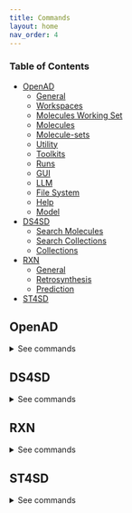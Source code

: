 ```yaml
---
title: Commands
layout: home
nav_order: 4
---
```


<!--

DO NOT EDIT
-----------
This file auto-generated.
To update it, consult instructions:
https://github.com/acceleratedscience/open-ad-toolkit/tree/main/docs

-->

### Table of Contents
- [OpenAD](#openad)
  - [General](#general)
  - [Workspaces](#workspaces)
  - [Molecules Working Set](#molecules-working-set)
  - [Molecules](#molecules)
  - [Molecule-sets](#molecule-sets)
  - [Utility](#utility)
  - [Toolkits](#toolkits)
  - [Runs](#runs)
  - [GUI](#gui)
  - [LLM](#llm)
  - [File System](#file-system)
  - [Help](#help)
  - [Model](#model)
- [DS4SD](#ds4sd)
  - [Search Molecules](#search-molecules)
  - [Search Collections](#search-collections)
  - [Collections](#collections)
- [RXN](#rxn)
  - [General](#general)
  - [Retrosynthesis](#retrosynthesis)
  - [Prediction](#prediction)
- [ST4SD](#st4sd)


## OpenAD

<details markdown="block">
<summary>See commands</summary>

### General

`openad`{: .cmd }
Display the openad splash screen. <br><br>

`get status`{: .cmd }
Display the currently selected workspace and toolkit. <br><br>

`display history`{: .cmd }
Display the last 30 commands run in your current workspace. <br><br>

`clear sessions`{: .cmd }
Clear any other sessions that may be running. <br><br>

<br>

### Workspaces

`set workspace <workspace_name>`{: .cmd }
Change the current workspace. <br><br>

`get workspace [ <workspace_name> ]`{: .cmd }
Display details a workspace. When no workspace name is passed, details of your current workspace are displayed. <br><br>

`create workspace <workspace_name> [ description('<description>') on path '<path>' ]`{: .cmd }
Create a new workspace with an optional description and path. <br><br>

`remove workspace <workspace_name>`{: .cmd }
Remove a workspace from your registry. Note that this doesn't remove the workspace's directory. <br><br>

`list workspaces`{: .cmd }
Lists all your workspaces. <br><br>

<br>

### Molecules Working Set

`add mol|molecule <name> | <smiles> | <inchi> | <inchikey> | <cid> [ as '<name>' ] [ basic ] [ force ]`{: .cmd }
This command is how you add a molecule to a current working list of molecules in memory. When adding a molecule by name, this name will become the molecule's identifying string.  <br> 

It will take any molecules identifier from the following categories: <br> 
    -`smiles ` <br> 
    -`name or synonym` <br> 
    -`smiles` <br> 
    -`inchi` <br> 
    -`inchikey ` <br> 
    -`cid ` <br> 

Options : <br> 
    - `as <name> `: if the ` as '<name>' ` not used the molecule the  molecule identfier will be used for the molecules name. if the ` as '<name>' ` not used the molecule the  molecule identfier will be used for the molecules name. <br> 
        You can set or override an name later for  any molecule with the `rename molecule` command. <br> 
    - ` basic ` Creates a molecule that does not have its properties and synonyms populated with pubchem data, this feature is only valid with a SMILES molecule identifier <br> 
    - `force`: The `force` option allows you to ovveride the confirmation that you wish to add a molecule. <br> 




You can use the 'mol' shorthand instead of 'molecule'. <br> 

You can specify any molecule by SMILES or InChI, and PubChem classified molecules also by name, InChIKey or their PubChem CID.  <br> 
 A molecule identifier can be in single quotes or defined with unquoted text. If you have spaces in your molecule identifier e.g. a name, then you must user a single quoted string <br> 

If you use the name of a molecule, the tool will do a caseless search of the names and synonyms first in current working list, then on pubchem. <br> 


Examples of how to add a molecule to your working list: <br> 
- Add a molecule by name: <br> 
`add molecule aspirin` <br> 
or with single quotes <br> 
` display molecule 'Aspirin 325 mg' ` <br> 

- Add a molecule by name and force through the acknowledgement to add it: <br> 
`add molecule aspirin force` <br> 

- Add a molecule by SMILES: <br> 
`add molecule CC(=O)OC1=CC=CC=C1C(=O)O` <br> 

- Add a molecule by SMILES without populated pubchem properties: <br> 
`add molecule CC(=O)OC1=CC=CC=C1C(=O)O basic ` <br> 

- Add a molecule by CID: <br> 
`add mol 2244` <br> 

- Add a molecule by InChI: <br> 
`add mol InChI=1S/C9H8O4/c1-6(10)13-8-5-3-2-4-7(8)9(11)12/h2-5H,1H3,(H,11,12)` <br> 
 or with single quotes <br> 
 `add mol 'InChI=1S/C9H8O4/c1-6(10)13-8-5-3-2-4-7(8)9(11)12/h2-5H,1H3,(H,11,12)'` <br> 

- Add a molecule by InChIKey: <br> 
`add mol BSYNRYMUTXBXSQ-UHFFFAOYSA-N` <br> 

- Add a molecule by InChIKey nd set its name to "mymol": <br> 
`add mol BSYNRYMUTXBXSQ-UHFFFAOYSA-N as 'mymol' ` <br> 

- Add a molecule by SMILES nd set its name to "mymol" and not prepopulate values from pubchem: <br> 
`add mol CC(=O)OC1=CC=CC=C1C(=O)O as 'mymol' basic ` <br><br>

`display sources <name> | <smiles> | <inchi> | <inchikey> | <cid>`{: .cmd }
Display the sources of a molecule's properties, attributing back to how they were calculated or sourced. <br> 

If the requested molecule exists in your current working list, that version will be used. <br> 

You can specify any molecule by SMILES or InChI, and PubChem classified molecules also by name, InChIKey or their PubChem CID.  <br> 
 A molecule identifier can be in single quotes or defined with unquoted text. If you have spaces in your molecule identifier e.g. a name, then you must user a single quoted string <br> 

If you use the name of a molecule, the tool will do a caseless search of the names and synonyms first in current working list, then on pubchem. <br><br>

`rename molecule <molecule_identifer_string> as <molecule_name>`{: .cmd }
Rename a molecule in the current working list. <br> 

{MOL_SHORTHAND} <br> 

Example: <br> 
Let's say you've added a molecule "CC(=O)OC1=CC=CC=C1C(=O)O" to your current working list of molecules, you can then rename it as such: <br> 
`rename molecule CC(=O)OC1=CC=CC=C1C(=O)O as Aspirin` <br><br>

`export molecule <name> | <smiles> | <inchi> | <inchikey> | <cid> [ as file ]`{: .cmd }
When run inside a jupyter lab notebook, this will return a dictionary of the molecule's properties. When run from the command line, or when `as file` is set, the molecule will be saved to your workspace as a JSON file, named after the molecule's identifying string. <br> 
If the molecule is in your current working list it will be retrieved from there, if the molecule is not there pubchem will be called to retrieve the molecule. <br> 

You can use the 'mol' shorthand instead of 'molecule'. <br> 

If the requested molecule exists in your current working list, that version will be used. <br> 

If you use the name of a molecule, the tool will do a caseless search of the names and synonyms first in current working list, then on pubchem. <br> 

Examples <br> 
- `export molecule aspirin` <br> 
- `export molecule aspirin as file` <br><br>

`remove mol|molecule <name> | <smiles> | <inchi> | <inchikey> | <cid> [ force ]`{: .cmd }
Remove a molecule from the current working list based on a given molecule identifier. <br> 

{MOL_SHORTHAND} <br> 

Examples: <br> 
- Remove a molecule by name: <br> 
`remove molecule Aspirin` <br> 

- Remove a molecule by SMILES: <br> 
`remove molecule CC(=O)OC1=CC=CC=C1C(=O)O` <br> 

- Remove a molecule by InChIKey: <br> 
`remove mol  BSYNRYMUTXBXSQ-UHFFFAOYSA-N` <br> 

- Remove a molecule by InChI: <br> 
`remove mol  InChI='1S/C9H8O4/c1-6(10)13-8-5-3-2-4-7(8)9(11)12/h2-5H,1H3,(H,11,12)'` <br> 

- Remove a molecule by CID: <br> 
`remove mol 2244` <br><br>

`list molecules`{: .cmd }
List all molecules in the current working list. <br><br>

`show mols|molecules`{: .cmd }
Display the current working list of molecules in the GUI. <br><br>

`enrich molecules with analysis`{: .cmd }
This command Enriches every molecule in your current working list of molecules with the analysis results. This assumes that molecules in the current working list was the input or result for the analysis. <br> 

            This command currently covers results from the following Analysis commands: <br> 
            - RXN Toolkit `predict Reaction` <br> 
            - RXN Toolkit `predict retrosynthesis ` <br> 
            - DS4SD Toolkit `search for patents containing molecule` <br> 
            - DS4SD Toolkit `search for similiar molecules` <br> 

            See the Deep Search toolkit  and RXN toolkit help for further assistance on these commands.  <br><br>

`clear analysis cache`{: .cmd }
this command clears the cache of analysis results for your current workspace. <br><br>

`clear molecules`{: .cmd }
This command clears the working list of molecules. <br><br>

`load molecules using file '<csv_or_sdf_filename>' [ merge with pubchem ] [append]`{: .cmd }
This command Loads molecules from a CSV or SDF file into the molecule working list.  <br> 

            Options: <br> 
             - you can add `merge with pubchem` to the command to fill in missing properties of the molecule. <br> 
             - you can append to the existing working set using the command <cmd> append </append>  <br> 

             and example data set is as follows <br> 

    cid      SMILES                                                                 chemical_name                    molecular weight    xlogp3     <br> 
--------   ---------------------------------------------------------------------  --------------------------------  ------------------  --------   <br> 
  114481  C(=O)(C(C(F)(F)F)(OC(C(C(F)(F)F)(F)F)(F)F)F)O                          propanoic acid                     330.05              3.6     <br> 
   67821  C(=O)(C(C(C(C(C(C(C(C(F)(F)F)(F)F)(F)F)(F)F)(F)F)(F)F)(F)F)(F)F)O      Perfluorononanoic acid             464.08              5.6      <br> 
    9554  C(=O)(C(C(C(C(C(C(C(F)(F)F)(F)F)(F)F)(F)F)(F)F)(F)F)(F)F)O             Perfluorooctanoic acid             414.07              4.9     <br> 
   74483  C(C(C(C(C(F)(F)S(=O)(=O)O)(F)F)(F)F)(F)F)(C(C(C(F)(F)F)(F)F)(F)F)(F)F  Perfluorooctane sulfonic acid      500.13               5      <br> 
   67734  C(C(C(C(F)(F)S(=O)(=O)O)(F)F)(F)F)(C(C(F)(F)F)(F)F)(F)F                Perfluorohexanesulphonic acid      400.12              3.7      <br> 
16760155  C(C(C(C(F)(F)S(=O)(=O)[O-])(F)F)(F)F)(C(C(F)(F)F)(F)F)(F)F                                                399.11              3.6  <br><br>

`load molecules using dataframe <dataframe> [ merge with pubchem ] [append]`{: .cmd }
"             <br> 
This command Load molecules into the molecule working list from a dataframe.  <br> 

            Options: <br> 
             - you can add `merge with pubchem` to the command to fill in missing properties of the molecule. NOTE:  this will slow the process down <br> 
             - you can append to the existing working set using the command <cmd> append </append>  <br> 

            an example data set that is compatible is as follows <br> 


    cid      SMILES                                                                 chemical_name                    molecular weight    xlogp3     <br> 
--------   ---------------------------------------------------------------------  --------------------------------  ------------------  --------   <br> 
  114481  C(=O)(C(C(F)(F)F)(OC(C(C(F)(F)F)(F)F)(F)F)F)O                          propanoic acid                     330.05              3.6     <br> 
   67821  C(=O)(C(C(C(C(C(C(C(C(F)(F)F)(F)F)(F)F)(F)F)(F)F)(F)F)(F)F)(F)F)O      Perfluorononanoic acid             464.08              5.6      <br> 
    9554  C(=O)(C(C(C(C(C(C(C(F)(F)F)(F)F)(F)F)(F)F)(F)F)(F)F)(F)F)O             Perfluorooctanoic acid             414.07              4.9     <br> 
   74483  C(C(C(C(C(F)(F)S(=O)(=O)O)(F)F)(F)F)(F)F)(C(C(C(F)(F)F)(F)F)(F)F)(F)F  Perfluorooctane sulfonic acid      500.13               5      <br> 
   67734  C(C(C(C(F)(F)S(=O)(=O)O)(F)F)(F)F)(C(C(F)(F)F)(F)F)(F)F                Perfluorohexanesulphonic acid      400.12              3.7      <br> 
16760155  C(C(C(C(F)(F)S(=O)(=O)[O-])(F)F)(F)F)(C(C(F)(F)F)(F)F)(F)F                                                399.11              3.6  <br><br>

`export molecules [ as <csv_filename> ]`{: .cmd }
This command exports the molecules in the current working list of molecules. <br> 

When run inside a Notebook, this will return a dataframe. When run from the command line, the molecules will be saved to your workspace as a CSV file named "result_#.csv". The rows will be numbered with the highest number representing the latest molecule that was added. <br><br>

<br>

### Molecules

`display molecule <name> | <smiles> | <inchi> | <inchikey> | <cid>`{: .cmd }
This command will display a molecule's identifiers, propoerties, synonyms and any Analysis results it has been enriched with. <br> 
if the molecule exists in the current molecule workling list in memory the molecule will be retrieved from there if not pubchem will be checked to see if the molecule and its information is avialable there. <br> 

You can use the 'mol' shorthand instead of 'molecule'. <br> 

If the requested molecule exists in your current working list, that version will be used. <br> 

You can specify any molecule by SMILES or InChI, and PubChem classified molecules also by name, InChIKey or their PubChem CID.  <br> 
 A molecule identifier can be in single quotes or defined with unquoted text. If you have spaces in your molecule identifier e.g. a name, then you must user a single quoted string <br> 

If you use the name of a molecule, the tool will do a caseless search of the names and synonyms first in current working list, then on pubchem. <br> 

Examples: <br> 
- Display a molecule by name: <br> 
`display molecule Aspirin` <br> 

- Display a molecule by SMILES: <br> 
`display molecule CC(=O)OC1=CC=CC=C1C(=O)O` <br> 

- Display a molecule by InChI: <br> 
`display mol InChI=1S/C9H8O4/c1-6(10)13-8-5-3-2-4-7(8)9(11)12/h2-5H,1H3,(H,11,12)` <br> 

- Display a molecule by InChIKey string: <br> 
`display mol BSYNRYMUTXBXSQ-UHFFFAOYSA-N` <br> 

- Display a molecule by CID: <br> 
`display mol 2244` <br><br>

`@(<name> | <smiles> | <inchi> | <inchikey> | <cid>)>><molecule_property_name>`{: .cmd }
This command request the given property of a molecule, it will first try and retrieve the provided molecule from your working list of molecules, if it is not there it will will try and retrieve the molecule from pubchem. <br> 

The `@` symbol should be followed by the molecule's name, SMILES, InChI, InChIKey or CID, then after the `>>` include one of the properties mentioned below. <br> 

E.g. `@aspirin>>xlogp` <br> 

You can specify any molecule by SMILES or InChI, and PubChem classified molecules also by name, InChIKey or their PubChem CID.  <br> 
 A molecule identifier can be in single quotes or defined with unquoted text. If you have spaces in your molecule identifier e.g. a name, then you must user a single quoted string <br> 

If you use the name of a molecule, the tool will do a caseless search of the names and synonyms first in current working list, then on pubchem. <br> 

Examples of how to retrieve the value of a molecules property: <br> 
- Obtain the molecular weight of the molecule known as Aspirin. <br> 
`@aspirin>>molecular_weight` <br> 

- Obtain the canonical smiles string for a molecule known as Aspirin. <br> 
`@aspirin>>canonical_smiles` <br> 

- Obtain a molecules xlogp value using a SMILES string. <br> 
`@CC(=O)OC1=CC=CC=C1C(=O)O>>xlogp` <br> 

Available properties: `atom_stereo_count`, `bond_stereo_count`, `canonical_smiles`, `charge`, `cid`, `complexity`, `conformer_count_3d`, `conformer_id_3d`, `conformer_model_rmsd_3d`, `conformer_rmsd_3d`, `coordinate_type`, `covalent_unit_count`, `defined_atom_stereo_count`, `defined_bond_stereo_count`, `effective_rotor_count_3d`, `exact_mass`, `feature_acceptor_count_3d`, `feature_anion_count_3d`, `feature_cation_count_3d`, `feature_count_3d`, `feature_donor_count_3d`, `feature_hydrophobe_count_3d`, `feature_ring_count_3d`, `h_bond_acceptor_count`, `h_bond_donor_count`, `heavy_atom_count`, `inchi`, `inchikey`, `isomeric_smiles`, `isotope_atom_count`, `iupac_name`, `mmff94_energy_3d`, `mmff94_partial_charges_3d`, `molecular_formula`, `molecular_weight`, `molecular_weight_exact`, `monoisotopic_mass`, `multipoles_3d`, `multipoles_3d`, `pharmacophore_features_3d`, `pharmacophore_features_3d`, `rotatable_bond_count`, `sol`, `sol_classification`, `tpsa`, `undefined_atom_stereo_count`, `undefined_bond_stereo_count`, `volume_3d`, `x_steric_quadrupole_3d`, `xlogp`, `y_steric_quadrupole_3d`, `z_steric_quadrupole_3d` <br><br>

`show mol|molecule <name> | <smiles> | <inchi> | <inchikey> | <cid>`{: .cmd }
Inspect a molecule in the browser. If a molecule is not in the current Molecule Working set it will pull the result from Pubchem. <br> 

{MOL_SHORTHAND} <br> 

When you show a molecule by SMILES or InChI, we can display it immediately. When you show a molecule by name, InChIKey or PubChem CID, we need to first retrieve it from PubChem, which can take a few seconds. <br> 

Examples: <br> 
- `show mol aspirin` <br> 
- `show mol CC(=O)OC1=CC=CC=C1C(=O)O` <br> 
- `show mol InChI=1S/C9H8O4/c1-6(10)13-8-5-3-2-4-7(8)9(11)12/h2-5H,1H3,(H,11,12)` <br> 
- `show mol 2244` <br><br>

<br>

### Molecule-sets

`save molecule-set as <molecule_set_name>`{: .cmd }
Save the current molecule workking list to a molecule-set in your workspace. <br> 

Example: <br> 
`save molset as my_working_set` <br><br>

`load molecule-set|molset <molecule-set_name>`{: .cmd }
Loads a molecule-set from your workspace, and replaces your current list of molecules with the molecules from the given  molecule-set. <br> 
Example: <br> 
`load molset my_working_set` <br><br>

`merge molecule-set|molset <molecule-set_name> [merge only] [append only]`{: .cmd }
This command merges a molecule-set from your workspace into cour current working list of molecules in memory, and updates properties/Analysis in existing molecules or appends new molecules to the working list. <br> 

Options: <br> 
    - ` merge only` Only merges with existing molecules in list <br> 
    - ` append only` Only append molecules not in list <br> 
`merge molset my_working_set` <br><br>

`list molecule-sets`{: .cmd }
List all molecule sets in your workspace. <br><br>

`show molset|molecule-set '<molset_or_sdf_or_smi_path>' | using dataframe <dataframe>`{: .cmd }
Launch the molset viewer to visualize your molecule dataset. <br> 

Examples: <br> 
- `show molset 'neurotransmitters.mol.json'` <br> 
- `show molset 'neurotransmitters.sdf'` <br> 
- `show molset 'neurotransmitters.smi'` <br> 
- `show molset my_dataframe` <br><br>

<br>

### Utility

`merge molecules data using dataframe <dataframe> [ merge with pubchem ]`{: .cmd }
This command merges molecules into the molecule working list from a dataframe.  <br> 

It takes files with the columns named:  <br> 

`subject or <cmd>smiles`: molecules similes string <br> 
`property` : the property generation name <br> 
`result` : the value of the property <br> 

Sample input file <br> 

subject                                                               property                        result <br> 
--------------------------------------------------------------------  -------------------------  ----------- <br> 
O=C(N)C(F)(OC(F)(F)C(F)(F)C(F)(F)F)C(F)(F)F                           molecular_weight               329.065 <br> 
O=C(O)C(F)(NC(F)(F)C(F)(F)C(F)(F)F)C(F)(F)F                           molecular_weight               329.065 <br> 
O=C(O)C(F)(OC(F)(F)C(F)(F)C)CF                                        molecular_weight               240.099 <br> 
O=C(O)C(F)(OC(O)(F)C(F)(F)C(F)(F)F)C(F)(F)F                           molecular_weight               328.058 <br> 
O=C(O)C(F)(OC(Cl)(F)C(F)(F)C(F)(F)F)C(F)(F)F                          molecular_weight               346.504 <br> 
O=C(O)C(F)(OC(F)(F)C(F)(O)C(F)(F)F)C(F)(F)F                           molecular_weight               328.058 <br> 
O=C(O)C(F)(OC(F)(O)C(F)(F)C(F)(F)F)C(F)(F)F                           molecular_weight               328.058 <br> 
O=C(O)C(F)(OC(F)(F)C(F)(Br)C(F)(F)F)C(F)(F)F                          molecular_weight               390.955 <br> 
O=C(O)C(F)OC(O)(F)C(F)(F)C(F)(F)F                                     molecular_weight               260.061 <br> 


Example Command: <br> 

merge molecules from a data frame called `new_props` <br> 

- ` merge molecules data using dataframe new_props` <br> 

to perform the same load and merge with pubchem data simply add the ` merge with pubchem ` clause to the end of the command  <br> 

- ` merge molecules data using dataframe new_props merge with pubchem`  <br><br>

`display data '<filename.csv>'`{: .cmd }
Display data from a csv file. <br><br>

`-> result save [as '<filename.csv>']`{: .cmd }
Save table data to csv file. <br><br>

`-> result open`{: .cmd }
Explore table data in the browser. <br> 
        if you append `-d` to the end of the command `result open -d` display will result to data viewer. <br><br>

`-> result edit`{: .cmd }
Edit table data in the browser. <br> 
        if you append `-d` to the end of the command `result open -d` display will result to data viewer. <br><br>

`-> result copy`{: .cmd }
Copy table data to clipboard, formatted for spreadheet. <br><br>

`-> result display`{: .cmd }
Display the result in the CLI. <br> 

        if you append `-d` to the end of the command `result open -d` display will result to data viewer. <br><br>

`-> result as dataframe`{: .cmd }
Return the result as dataframe (only for Jupyter Notebook) <br><br>

`edit config '<json_config_file>' [ schema '<schema_file>']`{: .cmd }
Edit any JSON file in your workspace directly from the CLI. If a schema is specified, it will be used for validation and documentation. <br><br>

<br>

### Toolkits

`ds4sd`{: .cmd }
Display the splash screen for the DS4SD toolkit. <br><br>

`rxn`{: .cmd }
Display the splash screen for the RXN toolkit. <br><br>

`st4sd`{: .cmd }
Display the splash screen for the ST4SD toolkit. <br><br>

`list toolkits`{: .cmd }
List all installed toolkits. To see all available toolkits, run `list all toolkits`. <br><br>

`list all toolkits`{: .cmd }
List all available toolkits. <br><br>

`add toolkit <toolkit_name>`{: .cmd }
Install a toolkit. <br><br>

`remove toolkit <toolkit_name>`{: .cmd }
Remove a toolkit from the registry. <br> 

<b>Note:</b> This doesn't delete the toolkit code. If the toolkit is added again, a backup of the previous install is created in the toolkit directory at `~/.openad/toolkits`. <br><br>

`update toolkit <toolkit_name>`{: .cmd }
Update a toolkit with the latest version. It is recommended to do this on a regular basis. <br><br>

`update all toolkits`{: .cmd }
Update all installed toolkits with the latest version. Happens automatically whenever OpenAD is updated to a new version. <br><br>

`set context <toolkit_name> [ reset ]`{: .cmd }
Set your context to the chosen toolkit. By setting the context, the selected toolkit functions become available to you. The optional parameter `reset` can be used to reset your login information. <br><br>

`get context`{: .cmd }
Display the currently selected toolkit. <br><br>

`unset context`{: .cmd }
Exit your toolkit context. You will no longer have access to toolkit-specific functions. <br><br>

<br>

### Runs

`create run`{: .cmd }
Start recording a run. <br><br>

`remove run <run_name>`{: .cmd }
remove a run. <br><br>

`save run as <run_name>`{: .cmd }
Stop recording a run and save it. <br><br>

`run <run_name>`{: .cmd }
Execute a previously recorded run. This will execute every command and continue regardless of any failures. <br><br>

`list runs`{: .cmd }
List all runs saved in the current workspace. <br><br>

`display run <run_name>`{: .cmd }
Display the commands stored in a certain run. <br><br>

<br>

### GUI

`install gui`{: .cmd }
Install the OpenAD GUI (graphical user interface). <br> 

The graphical user interface allows you to browse your workspace and visualize your datasets and molecules. <br><br>

`launch gui`{: .cmd }
Launch the OpenAD GUI (graphical user interface). <br><br>

`restart gui`{: .cmd }
Terminate and then restart the GUI server. <br><br>

`quit gui`{: .cmd }
Terminate the GUI server. <br><br>

<br>

### LLM

`tell me <how to do xyz>`{: .cmd }
Ask your AI assistant how to do anything in OpenAD. <br><br>

`set llm  <language_model_name>`{: .cmd }
Set the target language model name for the `tell me` command. <br><br>

`clear llm auth`{: .cmd }
Clear the language model's authentication file. <br><br>

<br>

### File System

`list files [ path ]`{: .cmd }
List al directories and files in your current workspace. <br><br>

`import from '<external_source_file>' to '<workspace_file>'`{: .cmd }
Import a file from outside OpenAD into your current workspace. <br><br>

`export from '<workspace_file>' to '<external_file>'`{: .cmd }
Export a file from your current workspace to anywhere on your hard drive. <br><br>

`copy file '<workspace_file>' to '<other_workspace_name>'`{: .cmd }
Export a file from your current workspace to another workspace. <br><br>

`remove '<filename>'`{: .cmd }
Remove a file from your current workspace. <br><br>

`open '<filename>'`{: .cmd }
Open a file or dataframe in an iframe  <br> 

Examples: <br> 
- `open 'base_molecules.sdf'` <br> 
- `open my_dataframe` <br><br>

<br>

### Help

`intro`{: .cmd }
Display an introduction to the OpenAD CLI. <br><br>

`docs`{: .cmd }
Open the documentation webpage. <br><br>

`?`{: .cmd }
List all available commands. <br><br>

`? ...<soft>   --> List all commands containing "..."</soft>`{: .cmd }
<br>

`... ?<soft>   --> List all commands starting with "..."</soft>`{: .cmd }
<br>

<br>

### Model

`model auth list`{: .cmd }
show authentication group mapping <br><br>

`model auth add group '<auth_group>'|<auth_group> with '<api_key>'`{: .cmd }
add an authentication group for model services to use <br><br>

`model auth remove group '<auth_group>' | <auth_group>`{: .cmd }
remove an authentication group <br><br>

`model auth add service '<service_name>'|,service_name> to group '<auth_group>'|<auth_group>`{: .cmd }
Attach an authentication group to a model service <br><br>

`model auth remove service '<service_name>'|<service_name>`{: .cmd }
Detatch an authentication group from a model service <br><br>

`model service status`{: .cmd }
Get the status of currently cataloged services <br><br>

`model service describe '<service_name>'|<service_name>`{: .cmd }
get the configuration of a service <br><br>

`model catalog list`{: .cmd }
get the list of currently cataloged services <br><br>

`uncatalog model service '<service_name>'|<service_name>`{: .cmd }
uncatalog a model service  <br> 

 Example:  <br> 
`uncatalog model service 'gen'` <br><br>

`catalog model service from (remote) '<path> or <github> or <service_url>' as  '<service_name>'|<service_name>   USING (<parameter>=<value> <parameter>=<value>)`{: .cmd }
catalog a model service from a path or github or remotely from an existing OpenAD service. <br> 
(USING) optional headers parameters for communication with service backend. <br> 
If you are cataloging a service using a model defined in a directory, provide the absolute ` <path> ` of that directory in quotes. <br> 

The following options require the `remote` option be declared. <br> 

If you are cataloging a service using a model defined in github repository, provide the absolute ` <github> ` of that github directory quotes. <br> 

If you are cataloging a remote service on a ip address and port provide the remote services ipaddress and port in quoted string e.g. `'0.0.0.0:8080'` <br> 

`service_name`: this is the name of the service as you will define it for your usage. e.g `prop` short for properties.  <br> 

USING Parameters: <br> 

If using a hosted service the following parameters must be supplied: <br> 
-`Inference-Service`: this is the name of the inference service that is hosted, it is a required parameter if cataloging a remote service. <br> 
An authorization parameter is always required if cataloging a hosted service, either Auhtorisation group (`auth_group`) or Authorisation bearer_token/api_key (`Authorization`): <br> 
-`auth_group`: this is the name of an authorization group which contains the api_key linked to the service access. This can only be used if `Authorization` is not also defined. <br> 
OR <br> 
-`Authorization`: this parameter is designed to be used when a `auth_group` is not defined. <br> 

Example: <br> 

Skypilot Deployment <br> 
-`catalog model service from 'git@github.com:acceleratedscience/generation_inference_service.git' as 'gen'` <br> 

Service using a authentication group  <br> 
-`catalog model service from remote '<service_url>' as  molf  USING (Inference-Service=molformer  )` <br> 
` model auth add service 'molf' to group 'default'` <br> 

Single Authorisation Service <br> 
-`openad catalog model service from remote '<service_URL>' as 'gen' USING (Inference-Service=generation Authorization='<api_key>')` <br> 

Catalog a remote service shared with you: <br> 
-`catalog model service from remote 'http://54.235.3.243:30001' as gen` <br><br>

`model service up '<service_name>'|<service_name> [no_gpu]}`{: .cmd }
launches a cataloged model service when it was cataloged as a self managed service from a directory or github repository. <br> 
If you do not want to launch a service with GPU you should specify `no_gpu` at the end of the command. <br> 
Examples: <br> 

-`model service up gen` <br> 

-`model service up 'gen'` <br> 

-`model service up gen no_gpu` <br><br>

`model service local up '<service_name>'|<service_name>`{: .cmd }
Launches a model service locally. <br> 

            Example: <br> 
              ` model service local up gen` <br><br>

`model service down '<service_name>'|<service_name>`{: .cmd }
Bring down a model service   <br> 
 Examples:  <br> 

`model service down gen`  <br> 

`model service down 'gen'`  <br><br>

<br>

</details>

## DS4SD


<details markdown="block">
<summary>See commands</summary>

### Search Molecules

`search for similar molecules to '<smiles>' [ save as '<filename.csv>' ]`{: .cmd }
Search for molecules that are similar to the provided molecule or molecule substructure as provided in the `<smiles_string>`. <br> 

Use the `save as` clause to save the results as a csv file in your current workspace. <br> 

Example: <br> 
`search for similar molecules to 'C1(C(=C)C([O-])C1C)=O'` <br><br>

`search for molecules in patents from list ['<patent1>', '<patent2>', ...] | dataframe <dataframe_name> | file '<filename.csv>' [ save as '<filename.csv>' ]`{: .cmd }
Search for molecules mentioned in a defined list of patents. When sourcing patents from a CSV or DataFrame, there must be column named "PATENT ID" or "patent id". <br> 

Use the `save as` clause to save the results as a csv file in your current workspace. <br> 

Example: <br> 
`search for molecules in patents from list ['CN108473493B','US20190023713A1']` <br><br>

`search for patents containing molecule '<smiles>' | '<inchi>' | '<inchikey>' [ save as '<filename.csv>' ]`{: .cmd }
Search for mentions of a specified molecules in registered patents. The queried molecule can be described as a SMILES string, InChI or InChiKey. <br> 

Use the `save as` clause to save the results as a csv file in your current workspace. <br> 

Example: <br> 
`search for patents containing molecule 'CC(C)(c1ccccn1)C(CC(=O)O)Nc1nc(-c2c[nH]c3ncc(Cl)cc23)c(C#N)cc1F'` <br><br>

`search for substructure instances of '<smiles>' [ save as '<filename.csv>' ]`{: .cmd }
Search for molecules by substructure, as defined by the `<smiles_string>`. <br> 

Use the `save as` clause to save the results as a csv file in your current workspace. <br> 

Example: <br> 
`search for substructure instances of 'C1(C(=C)C([O-])C1C)=O' save as 'my_mol'` <br><br>

<br>

### Search Collections

`search collection '<collection_name_or_key>' for '<search_string>' [ using (page_size=<int> system_id=<system_id> edit_distance=<integer> display_first=<integer>) ] show (data | docs) [ estimate only | return as data | save as '<filename.csv>' ]`{: .cmd }
Performs a document search of the Deep Search repository based on a given collection. The required `using` clause specifies the collection to search. Use `estimate only` to return only the potential number of hits. <br> 

Parameters: <br> 
- `<collection_name_or_key>` The name or index key for a collection. Use the command `display all collections` to list available collections. <br> 
- `<search_string>` The search string for the search. <br> 

The `<search_string>` supports elastic search string query syntax: <br> 
- `+` Signifies AND operation. <br> 
- `|` Signifies OR operation. <br> 
- `-` Negates a single token. <br> 
- `\"` Wraps a number of tokens to signify a phrase for searching. <br> 
- `*` At the end of a term -> signifies a prefix query <br> 
- `(` & `)` Signifies precedence <br> 
- `~N` After a word -> signifies edit distance (fuzziness) <br> 
- `~N` After a phrase -> signifies slop amount <br> 

Options for the `using` clause: <br> 
  > **Note:** The `using` clause requires all enclosed parameters to be defined in the same order as listed below. <br> 

- `page_size=<integer>` Result pagination, the default is None. <br> 
- `system_id=<system_id>` System cluster id, the default is 'default'. <br> 
- `edit_distance=<integer>` (0-5) Sets the search word span criteria for key words for document searches, the default is 5. When set to 0, no snippets will be be returned. <br> 
- `display_first=<integer>` When set, the displayed result set will be truncated at the given number. <br> 

Clauses: <br> 
- `show (data | docs)`: <br> 
    - `data` Display structured data from within the documents. <br> 
    - `docs` Display document context and preview snippet. <br> 
    Both can be combined in a single command, e.g. `show (data docs)` <br> 
- `estimate only` Determine the potential number of hits. <br> 
- `return as data` For Notebook or API mode. Removes all styling from the Pandas DataFrame, ready for further processing. <br> 

Examples: <br> 
- Look for documents that contain discussions on power conversion efficiency: <br> 
`search collection 'arxiv-abstract' for 'ide(\"power conversion efficiency\" OR PCE) AND organ*' using ( edit_distance=20 system_id=default) show (docs)` <br> 

- Search the PubChem archive for 'Ibuprofen' and display related molecules' data: <br> 
`search collection 'pubchem' for 'Ibuprofen' show (data)` <br> 

- Search for patents which mention a specific smiles molecule: <br> 
`search collection 'patent-uspto' for '\"smiles#ccc(coc(=o)cs)(c(=o)c(=o)cs)c(=o)c(=o)cs\"' show (data)` <br><br>

`display collection matches for '<search_string>' [ save as '<filename.csv>' ]`{: .cmd }
Search all collections for documents that contain a given Deep Search `<search_string>`. This is useful when narrowing down document collection(s) for subsequent search. You can use the `<index_key>` from the returned table in your next search. <br> 

Use the `save as` clause to save the results as a csv file in your current workspace. <br> 

Example: <br> 
`display collection matches for 'Ibuprofen'` <br><br>

<br>

### Collections

`display collections in domains from list <list_of_domains> [ save as '<filename.csv>' ]`{: .cmd }
Display collections that belong to the listed domains. <br> 

Use the `save as` clause to save the results as a csv file in your current workspace. <br> 

Use the command `display all collections` to find available domains. <br> 

Example: <br> 
`display collections in domains from list ['Scientific Literature']` <br><br>

`display all collections [ save as '<filename.csv>' ]`{: .cmd }
Display all available collections in Deep Search. <br> 

Use the `save as` clause to save the results as a csv file in your current workspace. <br><br>

`display collections for domain '<domain_name>'`{: .cmd }
Display the available collections in a given Deep Search domain. <br> 

Use the command `display all collections` to find available domains. <br> 

Example: <br> 
`display collections for domain 'Business Insights'` <br><br>

`display collection details '<collection_name_or_key>'`{: .cmd }
Display the details for a specified collection. You can specify a collection by its name or key. <br> 

Use the command `display all collections` to list available collections. <br> 

Example: <br> 
`display collection details 'Patents from USPTO'` <br><br>

<br>

</details>

## RXN


<details markdown="block">
<summary>See commands</summary>

### General

`interpret recipe '<recipe_paragraph>' | '<txt_filename>'`{: .cmd }
Build a ordered list of actions interpreted from a provided text-based recipe. The recipe can be provided as a string or as a text file from your current workspace. <br> 

Examples: <br> 
- `interpret recipe 'my_recipe.txt'` <br> 
- `interpret recipe 'A solution of ((1S,2S)-1-{[(methoxymethyl-biphenyl-4-yl)-(2-pyridin-2-yl-cyclopropanecarbonyl)-amino]-methyl}-2-methyl-butyl)-carbamic acid tert-butyl ester (25 mg, 0.045 mmol) and dichloromethane (4 mL) was treated with a solution of HCl in dioxane (4 N, 0.5 mL) and the resulting reaction mixture was maintained at room temperature for 12 h. The reaction was then concentrated to dryness to afford (1R,2R)-2-pyridin-2-yl-cyclopropanecarboxylic acid ((2S,3S)-2-amino-3-methylpentyl)-(methoxymethyl-biphenyl-4-yl)-amide (18 mg, 95% yield) as a white solid.'` <br><br>

`list rxn models`{: .cmd }
Lists all RXN AI models currently available. <br><br>

<br>

### Retrosynthesis

`predict retrosynthesis '<smiles>' [ using (option1=<value> option2=<value>) ]`{: .cmd }
Perform a retrosynthesis route prediction on a molecule. <br> 

  > **Note:** The `using` clause requires all enclosed parameters to be defined in the same order as listed below. <br> 

Optional Parameters that can be specified in the `using` clause: <br> 
- `availability_pricing_threshold=<int>` Maximum price in USD per g/ml of compounds. Default: no threshold. <br> 
- `available_smiles='<smiles>.<smiles>.<smiles>'` List of molecules available as precursors, delimited with a period. <br> 
- `exclude_smiles='<smiles>.<smiles>.<smiles>'` List of molecules to exlude from the set of precursors, delimited with a period. <br> 
- `exclude_substructures='<smiles>.<smiles>.<smiles>'` List of substructures to excludefrom the set of precursors, delimited with a period. <br> 
- `exclude_target_molecule=<boolean>` Excluded target molecule. The default is True <br> 
- `fap=<float>` Every retrosynthetic step is evaluated with the FAP, and is only retained when forward confidence is greater than the FAP value. The default is 0.6. <br> 
- `max_steps=<int>` The maximum number steps in the results. The default is 3. <br> 
- `nbeams=<int>` The maximum number of beams exploring the hypertree. The default is 10. <br> 
- `pruning_steps=<int>` The number of steps to prune a hypertree. The default is 2. <br> 
- `ai_model='<model_name>'` What model to use. Use the command `list rxn models` to list all available models. The default is '2020-07-01'. <br> 


Example: <br> 
`predict retrosynthesis 'BrCCc1cccc2c(Br)c3ccccc3cc12' using (max_steps=3)` <br><br>

<br>

### Prediction

`predict reaction in batch from dataframe <dataframe_name> | file '<filename.csv>' | list ['<smiles>.<smiles>','<smiles>.<smiles>'] [ using (ai_model='<ai_model>') ] [ use_saved ]`{: .cmd }
Run a batch of reaction predictions. The provided list of reactions can be specified as a DataFrame, a CSV file from your current workspace or a list of strings. When proving a DataFrame or CSV file, we will look for the "reactions" column. <br> 

Reactions are defined by combining two SMILES strings delimited by a period. For example: `'BrBr.c1ccc2cc3ccccc3cc2c1'` <br> 

Optional Parameters that can be specified in the `using` clause: <br> 
- `ai_model='<model_name>'` What model to use. Use the command `list rxn models` to list all available models. The default is '2020-07-01'. <br> 

You can reuse previously generated results by appending the optional `use_saved` clause. This will reuse the results of a previously run command with the same parameters, if available. <br> 

Examples: <br> 
- `predict reaction in batch from list ['BrBr.c1ccc2cc3ccccc3cc2c1CCO' , 'BrBr.c1ccc2cc3ccccc3cc2c1']` <br> 
- `predict reaction in batch from list ['BrBr.c1ccc2cc3ccccc3cc2c1CCO' , 'BrBr.c1ccc2cc3ccccc3cc2c1'] use_saved` <br><br>

`predict reaction '<smiles>.<smiles>' [ using (ai_model='<ai_model>') ] [ use_saved ]`{: .cmd }
Predict the reaction between two molecules. <br> 

Reactions are defined by combining two SMILES strings delimited by a period. For example: `'BrBr.c1ccc2cc3ccccc3cc2c1'` <br> 

Optional Parameters that can be specified in the `using` clause: <br> 
- `ai_model='<model_name>'` What model to use. Use the command `list rxn models` to list all available models. The default is '2020-07-01'. <br> 

You can reuse previously generated results by appending the optional `use_saved` clause. This will reuse the results of a previously run command with the same parameters, if available. <br> 

Examples: <br> 
- `predict reaction 'BrBr.c1ccc2cc3ccccc3cc2c1CCO'` <br> 
- `predict reaction 'BrBr.c1ccc2cc3ccccc3cc2c1CCO' use_saved` <br><br>

`predict reaction topn in batch from dataframe <dataframe_name> | file '<filename.csv>' | list ['<smiles>.<smiles>','<smiles>.<smiles>'] [ using (topn=<integer> ai_model='<ai_model>') ] [ use_saved ]`{: .cmd }
Run a batch of reaction predictions for topn. The provided list of reactions can be specified as a DataFrame, a CSV file from your current workspace or a list of strings. When proving a DataFrame or CSV file, we will look for the "reactions" column. <br> 

Reactions are defined by combining two SMILES strings delimited by a period. For example: `'BrBr.c1ccc2cc3ccccc3cc2c1'` <br> 

Optional Parameters that can be specified in the `using` clause: <br> 
- `ai_model='<model_name>'` What model to use. Use the command `list rxn models` to list all available models. The default is '2020-07-01'. <br> 
- `topn=<integer>` Defined the number of results being returned. The default value is 3. <br> 

You can reuse previously generated results by appending the optional `use_saved` clause. This will reuse the results of a previously run command with the same parameters, if available. <br> 

Examples: <br> 
- `predict reaction topn in batch from list ['BrBr.c1ccc2cc3ccccc3cc2c1CCO' , 'BrBr.c1ccc2cc3ccccc3cc2c1']` <br> 
- `predict reaction topn in batch from list ['BrBr.c1ccc2cc3ccccc3cc2c1CCO' , 'BrBr.c1ccc2cc3ccccc3cc2c1'] using (topn=6)` <br> 
- `predict reaction topn in batch from list ['BrBr.c1ccc2cc3ccccc3cc2c1CCO' , 'BrBr.c1ccc2cc3ccccc3cc2c1'] use_saved ` <br><br>

<br>

</details>

## ST4SD


<details markdown="block">
<summary>See commands</summary>

</details>


